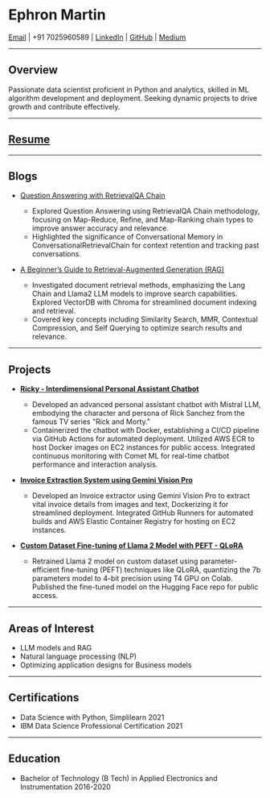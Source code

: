 # Ephron Martin

[Email](mailto:ephronmartin2016@gmail.com) | +91 7025960589 | [LinkedIn](https://www.linkedin.com/in/ephron-martin) | [GitHub](https://github.com/EphronM) | [Medium](https://medium.com/@ephronM)

---

## Overview

Passionate data scientist proficient in Python and analytics, skilled in ML algorithm development and deployment. Seeking dynamic projects to drive growth and contribute effectively.

---

## [Resume](../EphronMartin_resume.pdf)

---

## Blogs

- [Question Answering with RetrievalQA Chain](https://medium.com/@ephronM/discovering-beyond-rag-the-chatbot-curtain-unveiled-de6115468204)
  - Explored Question Answering using RetrievalQA Chain methodology, focusing on Map-Reduce, Refine, and Map-Ranking chain types to improve answer accuracy and relevance.
  - Highlighted the significance of Conversational Memory in ConversationalRetrievalChain for context retention and tracking past conversations.

- [A Beginner’s Guide to Retrieval-Augmented Generation (RAG)](https://medium.com/@ephronM/a-beginners-guide-to-retrieval-augmented-generation-rag-5569bb628a4b)
  - Investigated document retrieval methods, emphasizing the Lang Chain and Llama2 LLM models to improve search capabilities. Explored VectorDB with Chroma for streamlined document indexing and retrieval.
  - Covered key concepts including Similarity Search, MMR, Contextual Compression, and Self Querying to optimize search results and relevance.

---

## Projects

- **[Ricky - Interdimensional Personal Assistant Chatbot](https://github.com/EphronM/RICKY---Assistant)**
  - Developed an advanced personal assistant chatbot with Mistral LLM, embodying the character and persona of Rick Sanchez from the famous TV series "Rick and Morty."
  - Containerized the chatbot with Docker, establishing a CI/CD pipeline via GitHub Actions for automated deployment. Utilized AWS ECR to host Docker images on EC2 instances for public access. Integrated continuous monitoring with Comet ML for real-time chatbot performance and interaction analysis.

- **[Invoice Extraction System using Gemini Vision Pro](https://github.com/EphronM/Invoice_parser.git)**
  - Developed an Invoice extractor using Gemini Vision Pro to extract vital invoice details from images and text, Dockerizing it for streamlined deployment. Integrated GitHub Runners for automated builds and AWS Elastic Container Registry for hosting on EC2 instances.

- **[Custom Dataset Fine-tuning of Llama 2 Model with PEFT - QLoRA](https://github.com/EphronM/Retraining_llm)**
  - Retrained Llama 2 model on custom dataset using parameter-efficient fine-tuning (PEFT) techniques like QLoRA, quantizing the 7b parameters model to 4-bit precision using T4 GPU on Colab. Published the fine-tuned model on the Hugging Face repo for public access.

---

## Areas of Interest

- LLM models and RAG
- Natural language processing (NLP)
- Optimizing application designs for Business models

---

## Certifications

- Data Science with Python, Simplilearn 2021
- IBM Data Science Professional Certification 2021

---

## Education

- Bachelor of Technology (B Tech) in Applied Electronics and Instrumentation 2016-2020
